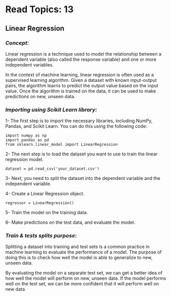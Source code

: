 # Read Topics: 13

## Linear Regression

### ***Concept:***

Linear regression is a  technique used to model the relationship between a dependent variable (also called the response variable) and one or more independent variables.

In the context of machine learning, linear regression is often used as a supervised learning algorithm. Given a dataset with known input-output pairs, the algorithm learns to predict the output value based on the input value. Once the algorithm is trained on the data, it can be used to make predictions on new, unseen data.

### ***Importing using Scikit Learn library:*** 

1- The first step is to import the necessary libraries, including NumPy, Pandas, and Scikit Learn. You can do this using the following code:

```
import numpy as np
import pandas as pd
from sklearn.linear_model import LinearRegression
```
2- The next step is to load the dataset you want to use to train the linear regression model. 

```
dataset = pd.read_csv('your_dataset.csv')
```
3- Next, you need to split the dataset into the dependent variable and the independent variable.

4-  Create a Linear Regression object.

```
regressor = LinearRegression()
```
5- Train the model on the training data.

6- Make predictions on the test data, and evaluate the model.

### ***Train & tests splits purpose:***

Splitting a dataset into training and test sets is a common practice in machine learning to evaluate the performance of a model. The purpose of doing this is to check how well the model is able to generalize to new, unseen data.

By evaluating the model on a separate test set, we can get a better idea of how well the model will perform on new, unseen data. If the model performs well on the test set, we can be more confident that it will perform well on new data.

